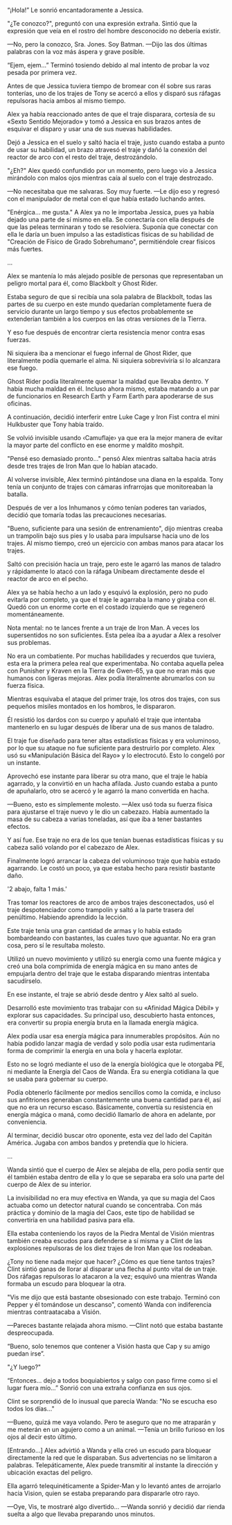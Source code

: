 
“¡Hola!” Le sonrió encantadoramente a Jessica.

"¿Te conozco?", preguntó con una expresión extraña. Sintió que la expresión que veía en el rostro del hombre desconocido no debería existir.

—No, pero la conozco, Sra. Jones. Soy Batman. —Dijo las dos últimas palabras con la voz más áspera y grave posible.

“Ejem, ejem…” Terminó tosiendo debido al mal intento de probar la voz pesada por primera vez.

Antes de que Jessica tuviera tiempo de bromear con él sobre sus raras tonterías, uno de los trajes de Tony se acercó a ellos y disparó sus ráfagas repulsoras hacia ambos al mismo tiempo.

Alex ya había reaccionado antes de que el traje disparara, cortesía de su «Sexto Sentido Mejorado» y tomó a Jessica en sus brazos antes de esquivar el disparo y usar una de sus nuevas habilidades.

Dejó a Jessica en el suelo y saltó hacia el traje, justo cuando estaba a punto de usar su habilidad, un brazo atravesó el traje y dañó la conexión del reactor de arco con el resto del traje, destrozándolo.

"¿Eh?" Alex quedó confundido por un momento, pero luego vio a Jessica mirándolo con malos ojos mientras caía al suelo con el traje destrozado.

—No necesitaba que me salvaras. Soy muy fuerte. —Le dijo eso y regresó con el manipulador de metal con el que había estado luchando antes.

"Enérgica... me gusta." A Alex ya no le importaba Jessica, pues ya había dejado una parte de sí mismo en ella. Se conectaría con ella después de que las peleas terminaran y todo se resolviera. Suponía que conectar con ella le daría un buen impulso a las estadísticas físicas de su habilidad de "Creación de Físico de Grado Sobrehumano", permitiéndole crear físicos más fuertes.

…

Alex se mantenía lo más alejado posible de personas que representaban un peligro mortal para él, como Blackbolt y Ghost Rider.

Estaba seguro de que si recibía una sola palabra de Blackbolt, todas las partes de su cuerpo en este mundo quedarían completamente fuera de servicio durante un largo tiempo y sus efectos probablemente se extenderían también a los cuerpos en las otras versiones de la Tierra.

Y eso fue después de encontrar cierta resistencia menor contra esas fuerzas.

Ni siquiera iba a mencionar el fuego infernal de Ghost Rider, que literalmente podía quemarle el alma. Ni siquiera sobreviviría si lo alcanzara ese fuego. 

Ghost Rider podía literalmente quemar la maldad que llevaba dentro. Y había mucha maldad en él. Incluso ahora mismo, estaba matando a un par de funcionarios en Research Earth y Farm Earth para apoderarse de sus oficinas.

A continuación, decidió interferir entre Luke Cage y Iron Fist contra el mini Hulkbuster que Tony había traído.

Se volvió invisible usando ‹Camuflaje› ya que era la mejor manera de evitar la mayor parte del conflicto en ese enorme y maldito moshpit.

"Pensé eso demasiado pronto..." pensó Alex mientras saltaba hacia atrás desde tres trajes de Iron Man que lo habían atacado.

Al volverse invisible, Alex terminó pintándose una diana en la espalda. Tony tenía un conjunto de trajes con cámaras infrarrojas que monitoreaban la batalla.

Después de ver a los Inhumanos y cómo tenían poderes tan variados, decidió que tomaría todas las precauciones necesarias.

"Bueno, suficiente para una sesión de entrenamiento", dijo mientras creaba un trampolín bajo sus pies y lo usaba para impulsarse hacia uno de los trajes. Al mismo tiempo, creó un ejercicio con ambas manos para atacar los trajes.

Saltó con precisión hacia un traje, pero este le agarró las manos de taladro y rápidamente lo atacó con la ráfaga Unibeam directamente desde el reactor de arco en el pecho.

Alex ya se había hecho a un lado y esquivó la explosión, pero no pudo evitarla por completo, ya que el traje le agarraba la mano y giraba con él. Quedó con un enorme corte en el costado izquierdo que se regeneró momentáneamente.

Nota mental: no te lances frente a un traje de Iron Man. A veces los supersentidos no son suficientes. Esta pelea iba a ayudar a Alex a resolver sus problemas.

No era un combatiente. Por muchas habilidades y recuerdos que tuviera, esta era la primera pelea real que experimentaba. No contaba aquella pelea con Punisher y Kraven en la Tierra de Gwen-65, ya que no eran más que humanos con ligeras mejoras. Alex podía literalmente abrumarlos con su fuerza física.

Mientras esquivaba el ataque del primer traje, los otros dos trajes, con sus pequeños misiles montados en los hombros, le dispararon.

Él resistió los dardos con su cuerpo y apuñaló el traje que intentaba mantenerlo en su lugar después de liberar una de sus manos de taladro. 

El traje fue diseñado para tener altas estadísticas físicas y era voluminoso, por lo que su ataque no fue suficiente para destruirlo por completo. Alex usó su «Manipulación Básica del Rayo» y lo electrocutó. Esto lo congeló por un instante.

Aprovechó ese instante para liberar su otra mano, que el traje le había agarrado, y la convirtió en un hacha afilada. Justo cuando estaba a punto de apuñalarlo, otro se acercó y le agarró la mano convertida en hacha.

—Bueno, esto es simplemente molesto. —Alex usó toda su fuerza física para ajustarse el traje nuevo y le dio un cabezazo. Había aumentado la masa de su cabeza a varias toneladas, así que iba a tener bastantes efectos.

Y así fue. Ese traje no era de los que tenían buenas estadísticas físicas y su cabeza salió volando por el cabezazo de Alex.

Finalmente logró arrancar la cabeza del voluminoso traje que había estado agarrando. Le costó un poco, ya que estaba hecho para resistir bastante daño.

'2 abajo, falta 1 más.'

Tras tomar los reactores de arco de ambos trajes desconectados, usó el traje despotenciador como trampolín y saltó a la parte trasera del penúltimo. Habiendo aprendido la lección.

Este traje tenía una gran cantidad de armas y lo había estado bombardeando con bastantes, las cuales tuvo que aguantar. No era gran cosa, pero sí le resultaba molesto. 

Utilizó un nuevo movimiento y utilizó su energía como una fuente mágica y creó una bola comprimida de energía mágica en su mano antes de empujarla dentro del traje que le estaba disparando mientras intentaba sacudírselo.

En ese instante, el traje se abrió desde dentro y Alex saltó al suelo.

Desarrolló este movimiento tras trabajar con su «Afinidad Mágica Débil» y explorar sus capacidades. Su principal uso, descubierto hasta entonces, era convertir su propia energía bruta en la llamada energía mágica.

Alex podía usar esa energía mágica para innumerables propósitos. Aún no había podido lanzar magia de verdad y solo podía usar esta rudimentaria forma de comprimir la energía en una bola y hacerla explotar.

Esto no se logró mediante el uso de la energía biológica que le otorgaba PE, ni mediante la Energía del Caos de Wanda. Era su energía cotidiana la que se usaba para gobernar su cuerpo. 

Podía obtenerlo fácilmente por medios sencillos como la comida, e incluso sus anfitriones generaban constantemente una buena cantidad para él, así que no era un recurso escaso. Básicamente, convertía su resistencia en energía mágica o maná, como decidió llamarlo de ahora en adelante, por conveniencia.

Al terminar, decidió buscar otro oponente, esta vez del lado del Capitán América. Jugaba con ambos bandos y pretendía que lo hiciera.

…

Wanda sintió que el cuerpo de Alex se alejaba de ella, pero podía sentir que él también estaba dentro de ella y lo que se separaba era solo una parte del cuerpo de Alex de su interior.

La invisibilidad no era muy efectiva en Wanda, ya que su magia del Caos actuaba como un detector natural cuando se concentraba. Con más práctica y dominio de la magia del Caos, este tipo de habilidad se convertiría en una habilidad pasiva para ella.

Ella estaba conteniendo los rayos de la Piedra Mental de Visión mientras también creaba escudos para defenderse a sí misma y a Clint de las explosiones repulsoras de los diez trajes de Iron Man que los rodeaban.

¿Tony no tiene nada mejor que hacer? ¿Cómo es que tiene tantos trajes? Clint sintió ganas de llorar al disparar una flecha al punto vital de un traje. Dos ráfagas repulsoras lo atacaron a la vez; esquivó una mientras Wanda formaba un escudo para bloquear la otra.

"Vis me dijo que está bastante obsesionado con este trabajo. Terminó con Pepper y él tomándose un descanso", comentó Wanda con indiferencia mientras contraatacaba a Visión.

—Pareces bastante relajada ahora mismo. —Clint notó que estaba bastante despreocupada.

“Bueno, solo tenemos que contener a Visión hasta que Cap y su amigo puedan irse”.

"¿Y luego?"

“Entonces… dejo a todos boquiabiertos y salgo con paso firme como si el lugar fuera mío…” Sonrió con una extraña confianza en sus ojos.

Clint se sorprendió de lo inusual que parecía Wanda: "No se escucha eso todos los días..."

—Bueno, quizá me vaya volando. Pero te aseguro que no me atraparán y me meterán en un agujero como a un animal. —Tenía un brillo furioso en los ojos al decir esto último.

[Entrando…] Alex advirtió a Wanda y ella creó un escudo para bloquear directamente la red que le disparaban. Sus advertencias no se limitaron a palabras. Telepáticamente, Alex puede transmitir al instante la dirección y ubicación exactas del peligro.

Ella agarró telequinéticamente a Spider-Man y lo levantó antes de arrojarlo hacia Vision, quien se estaba preparando para dispararle otro rayo.

—Oye, Vis, te mostraré algo divertido… —Wanda sonrió y decidió dar rienda suelta a algo que llevaba preparando unos minutos.

